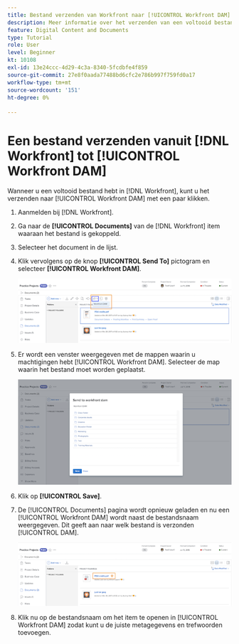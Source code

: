 ```yaml
---
title: Bestand verzenden van Workfront naar [!UICONTROL Workfront DAM]
description: Meer informatie over het verzenden van een voltooid bestand in [!DNL Workfront] tot [!UICONTROL Workfront DAM].
feature: Digital Content and Documents
type: Tutorial
role: User
level: Beginner
kt: 10108
exl-id: 13e24ccc-4d29-4c3a-8340-5fcdbfe4f859
source-git-commit: 27e8f0aada77488bd6cfc2e786b997f759fd0a17
workflow-type: tm+mt
source-wordcount: '151'
ht-degree: 0%

---
```


# Een bestand verzenden vanuit [!DNL Workfront] tot [!UICONTROL Workfront DAM]

Wanneer u een voltooid bestand hebt in [!DNL Workfront], kunt u het verzenden naar [!UICONTROL Workfront DAM] met een paar klikken.

1. Aanmelden bij [!DNL Workfront].
1. Ga naar de **[!UICONTROL Documents]** van de [!DNL Workfront] item waaraan het bestand is gekoppeld.
1. Selecteer het document in de lijst.
1. Klik vervolgens op de knop **[!UICONTROL Send To]** pictogram en selecteer **[!UICONTROL Workfront DAM]**.

   ![Een afbeelding van de [!UICONTROL Share To] pictogram in [!DNL Workfront]](assets/04-send-to-wrkfront-dam.png)

1. Er wordt een venster weergegeven met de mappen waarin u machtigingen hebt [!UICONTROL Workfront DAM]. Selecteer de map waarin het bestand moet worden geplaatst.

   ![Een afbeelding van het venster met de mappen waarin u machtigingen hebt [!UICONTROL Workfront DAM]](assets/05-workfront-dam-folders.png)

1. Klik op **[!UICONTROL Save]**.
1. De [!UICONTROL Documents] pagina wordt opnieuw geladen en nu een [!UICONTROL Workfront DAM] wordt naast de bestandsnaam weergegeven. Dit geeft aan naar welk bestand is verzonden [!UICONTROL DAM].

   ![Een afbeelding van de [!UICONTROL Workfront DAM] pictogram naast de bestandsnaam](assets/06-dam-logo.png)

1. Klik nu op de bestandsnaam om het item te openen in [!UICONTROL Workfront DAM] zodat kunt u de juiste metagegevens en trefwoorden toevoegen.
